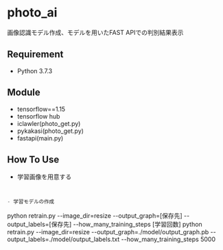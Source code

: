 # photo_ai
画像認識モデル作成、モデルを用いたFAST APIでの判別結果表示

## Requirement
- Python 3.7.3

## Module
- tensorflow==1.15
- tensorflow hub
- iclawler(photo_get.py)
- pykakasi(photo_get.py)
- fastapi(main.py)

## How To Use
- 学習画像を用意する
```py


- 学習モデルの作成
```
python retrain.py --image_dir=resize --output_graph=[保存先] --output_labels=[保存先] --how_many_training_steps [学習回数]
python retrain.py --image_dir=resize --output_graph=./model/output_graph.pb --output_labels=./model/output_labels.txt --how_many_training_steps 5000
```
